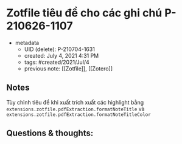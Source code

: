 # Zotfile tiêu đề cho các ghi chú P-210626-1107

- metadata
	- UID (delete): P-210704-1631
	- created: July 4, 2021 4:31 PM
	- tags: #created/2021/Jul/4
	- previous note: [[Zotfile]], [[Zotero]]

## Notes
Tùy chỉnh tiêu đề khi xuất trích xuất các highlight bằng `extensions.zotfile.pdfExtraction.formatNoteTitle` và 
`extensions.zotfile.pdfExtraction.formatNoteTitleColor`

## Questions & thoughts:

